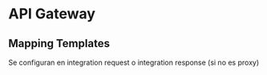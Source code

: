 # API Gateway

## Mapping Templates

Se configuran en integration request o integration response (si no es proxy)